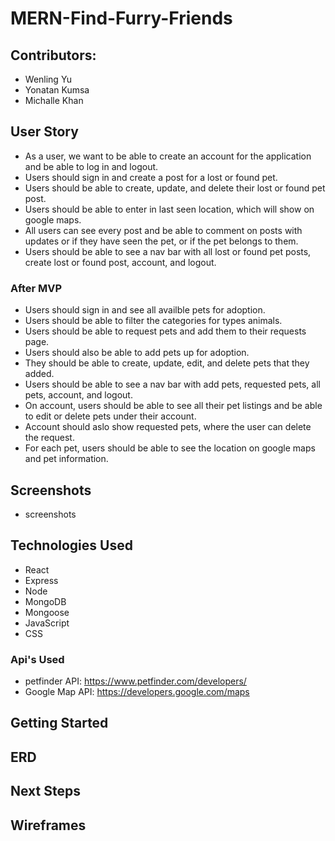 # MERN-Find-Furry-Friends

## Contributors:

- Wenling Yu
- Yonatan Kumsa
- Michalle Khan

## User Story

- As a user, we want to be able to create an account for the application and be able to log in and logout.
- Users should sign in and create a post for a lost or found pet.
- Users should be able to create, update, and delete their lost or found pet post.
- Users should be able to enter in last seen location, which will show on google maps.
- All users can see every post and be able to comment on posts with updates or if they have seen the pet, or if the pet belongs to them.
- Users should be able to see a nav bar with all lost or found pet posts, create lost or found post, account, and logout.

### After MVP

- Users should sign in and see all availble pets for adoption.
- Users should be able to filter the categories for types animals.
- Users should be able to request pets and add them to their requests page.
- Users should also be able to add pets up for adoption.
- They should be able to create, update, edit, and delete pets that they added.
- Users should be able to see a nav bar with add pets, requested pets, all pets, account, and logout.
- On account, users should be able to see all their pet listings and be able to edit or delete pets under their account.
- Account should aslo show requested pets, where the user can delete the request.
- For each pet, users should be able to see the location on google maps and pet information.

## Screenshots

- screenshots

## Technologies Used

- React
- Express
- Node
- MongoDB
- Mongoose
- JavaScript
- CSS

### Api's Used

- petfinder API: https://www.petfinder.com/developers/
- Google Map API: https://developers.google.com/maps

## Getting Started

## ERD

## Next Steps

## Wireframes
